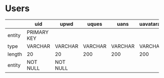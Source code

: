 # Users

||uid|upwd|uques|uans|uavataraddr|ufriends
|---|---|---|---|---|---|---|
|entity|PRIMARY KEY||||||
|type|VARCHAR|VARCHAR|VARCHAR|VARCHAR|VARCHAR|VARCHAR|
|length|20|20|200|200|200|200|
|entity|NOT NULL|NOT NULL||||
